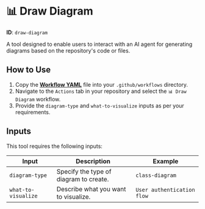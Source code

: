 # 📊 Draw Diagram

**ID**: `draw-diagram`

A tool designed to enable users to interact with an AI agent for generating diagrams based on the repository's code or files.

## How to Use

1. Copy the **[Workflow YAML](./workflow.yaml)** file into your `.github/workflows` directory.
2. Navigate to the `Actions` tab in your repository and select the `📊 Draw Diagram` workflow.
3. Provide the `diagram-type` and `what-to-visualize` inputs as per your requirements.

## Inputs

This tool requires the following inputs:

| Input            | Description                           | Example                                  |
|------------------|---------------------------------------|------------------------------------------|
| `diagram-type` | Specify the type of diagram to create.  | `class-diagram`                           |
| `what-to-visualize` | Describe what you want to visualize. | `User authentication flow`               |
